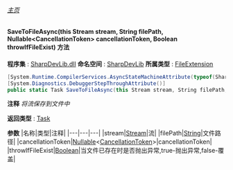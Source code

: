 ###### [主页](./Index.md "主页")
#### SaveToFileAsync(this Stream stream, String filePath, Nullable\<CancellationToken\> cancellationToken, Boolean throwIfFileExist) 方法
**程序集** : [SharpDevLib.dll](./SharpDevLib.assembly.md "SharpDevLib.dll")
**命名空间** : [SharpDevLib](./SharpDevLib.namespace.md "SharpDevLib")
**所属类型** : [FileExtension](./SharpDevLib.FileExtension.md "FileExtension")
``` csharp
[System.Runtime.CompilerServices.AsyncStateMachineAttribute(typeof(SharpDevLib.FileExtension+<SaveToFileAsync>d__11))]
[System.Diagnostics.DebuggerStepThroughAttribute()]
public static Task SaveToFileAsync(this Stream stream, String filePath, Nullable<CancellationToken> cancellationToken, Boolean throwIfFileExist)
```
**注释**
*将流保存到文件中*

**返回类型** : [Task](https://learn.microsoft.com/en-us/dotnet/api/system.threading.tasks.task "Task")

**参数**
|名称|类型|注释|
|---|---|---|
|stream|[Stream](https://learn.microsoft.com/en-us/dotnet/api/system.io.stream "Stream")|流|
|filePath|[String](https://learn.microsoft.com/en-us/dotnet/api/system.string "String")|文件路径|
|cancellationToken|[Nullable](https://learn.microsoft.com/en-us/dotnet/api/system.nullable-1 "Nullable")\<[CancellationToken](https://learn.microsoft.com/en-us/dotnet/api/system.threading.cancellationtoken "CancellationToken")\>|cancellationToken|
|throwIfFileExist|[Boolean](https://learn.microsoft.com/en-us/dotnet/api/system.boolean "Boolean")|当文件已存在时是否抛出异常,true-抛出异常,false-覆盖|

